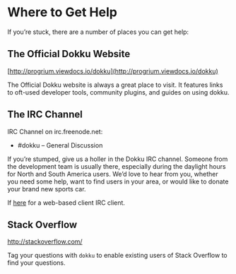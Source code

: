 # Where to Get Help

If you’re stuck, there are a number of places you can get help:

## The Official Dokku Website

[http://progrium.viewdocs.io/dokku](http://progrium.viewdocs.io/dokku)

The Official Dokku website is always a great place to visit. It features links to oft-used developer tools, community plugins, and guides on using dokku.

## The IRC Channel

IRC Channel on irc.freenode.net:

- #dokku – General Discussion

If you’re stumped, give us a holler in the Dokku IRC channel. Someone from the development team is usually there, especially during the daylight hours for North and South America users. We’d love to hear from you, whether you need some help, want to find users in your area, or would like to donate your brand new sports car.

If [here](http://webchat.freenode.net/?channels=dokku) for a web-based client IRC client.

## Stack Overflow

http://stackoverflow.com/

Tag your questions with `dokku` to enable existing users of Stack Overflow to find your questions.
